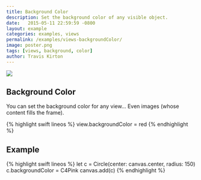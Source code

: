 ```yaml
---
title: Background Color
description: Set the background color of any visible object.
date:   2015-05-11 22:59:59 -0800
layout: example
categories: examples, views
permalink: /examples/views-backgroundColor/
image: poster.png
tags: [views, background, color]
author: Travis Kirton
---
```

![](backgroundColor.png)

## Background Color
You can set the background color for any view... Even images (whose content fills the frame).

{% highlight swift lineos %}
view.backgroundColor = red
{% endhighlight %}

## Example
{% highlight swift lineos %}
let c = Circle(center: canvas.center, radius: 150)
c.backgroundColor = C4Pink
canvas.add(c)
{% endhighlight %}
